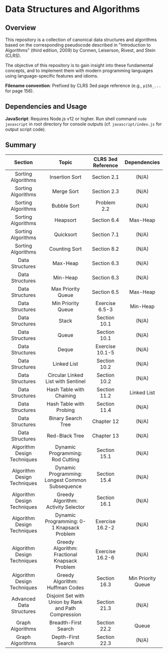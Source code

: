 # Data Structures and Algorithms

## Overview

This repository is a collection of canonical data structures and algorithms based on the corresponding pseudocode described in "Introduction to Algorithms" (third edition, 2009) by Cormen, Leiserson, Rivest, and Stein (CLRS).

The objective of this repository is to gain insight into these fundamental concepts, and to implement them with modern programming languages using language-specific features and idioms.

**Filename convention**: Prefixed by CLRS 3ed page reference (e.g., `p156_...` for page 156).

## Dependencies and Usage

**JavaScript**: Requires Node.js v12 or higher. Run shell command `node javascript` in root directory for console outputs (cf. `javascript/index.js` for output script code).

## Summary

| Section | Topic | CLRS 3ed Reference | Dependencies |
| :---: | :---: | :---: | :---: |
| Sorting Algorithms | Insertion Sort | Section 2.1 | (N/A) |
| Sorting Algorithms | Merge Sort | Section 2.3 | (N/A) |
| Sorting Algorithms | Bubble Sort | Problem 2.2 | (N/A) |
| Sorting Algorithms | Heapsort | Section 6.4 | Max-Heap |
| Sorting Algorithms | Quicksort | Section 7.1 | (N/A) |
| Sorting Algorithms | Counting Sort | Section 8.2 | (N/A) |
| Data Structures | Max-Heap | Section 6.3 | (N/A) |
| Data Structures | Min-Heap | Section 6.3 | (N/A) |
| Data Structures | Max Priority Queue | Section 6.5 | Max-Heap |
| Data Structures | Min Priority Queue | Exercise 6.5-3 | Min-Heap |
| Data Structures | Stack | Section 10.1 | (N/A) |
| Data Structures | Queue | Section 10.1 | (N/A) |
| Data Structures | Deque | Exercise 10.1-5 | (N/A) |
| Data Structures | Linked List | Section 10.2 | (N/A) |
| Data Structures | Circular Linked List with Sentinel | Section 10.2 | (N/A) |
| Data Structures | Hash Table with Chaining | Section 11.2 | Linked List |
| Data Structures | Hash Table with Probing | Section 11.4 | (N/A) |
| Data Structures | Binary Search Tree | Chapter 12 | (N/A) |
| Data Structures | Red-Black Tree | Chapter 13 | (N/A) |
| Algorithm Design Techniques | Dynamic Programming: Rod Cutting | Section 15.1 | (N/A) |
| Algorithm Design Techniques | Dynamic Programming: Longest Common Subsequence | Section 15.4 | (N/A) |
| Algorithm Design Techniques | Greedy Algorithm: Activity Selector | Section 16.1 | (N/A) |
| Algorithm Design Techniques | Dynamic Programming: 0-1 Knapsack Problem | Exercise 16.2-2 | (N/A) |
| Algorithm Design Techniques | Greedy Algorithm: Fractional Knapsack Problem | Exercise 16.2-6 | (N/A) |
| Algorithm Design Techniques | Greedy Algorithm: Huffman Codes| Section 16.3 | Min Priority Queue |
| Advanced Data Structures | Disjoint Set with Union by Rank and Path Compression | Section 21.3  | (N/A) |
| Graph Algorithms | Breadth-First Search | Section 22.2 | Queue |
| Graph Algorithms | Depth-First Search | Section 22.3 | (N/A) |
